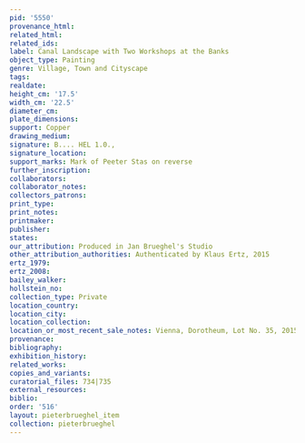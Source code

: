 ```yaml
---
pid: '5550'
provenance_html:
related_html:
related_ids:
label: Canal Landscape with Two Workshops at the Banks
object_type: Painting
genre: Village, Town and Cityscape
tags:
realdate:
height_cm: '17.5'
width_cm: '22.5'
diameter_cm:
plate_dimensions:
support: Copper
drawing_medium:
signature: B.... HEL 1.0.,
signature_location:
support_marks: Mark of Peeter Stas on reverse
further_inscription:
collaborators:
collaborator_notes:
collectors_patrons:
print_type:
print_notes:
printmaker:
publisher:
states:
our_attribution: Produced in Jan Brueghel's Studio
other_attribution_authorities: Authenticated by Klaus Ertz, 2015
ertz_1979:
ertz_2008:
bailey_walker:
hollstein_no:
collection_type: Private
location_country:
location_city:
location_collection:
location_or_most_recent_sale_notes: Vienna, Dorotheum, Lot No. 35, 2015
provenance:
bibliography:
exhibition_history:
related_works:
copies_and_variants:
curatorial_files: 734|735
external_resources:
biblio:
order: '516'
layout: pieterbrueghel_item
collection: pieterbrueghel
---
```

